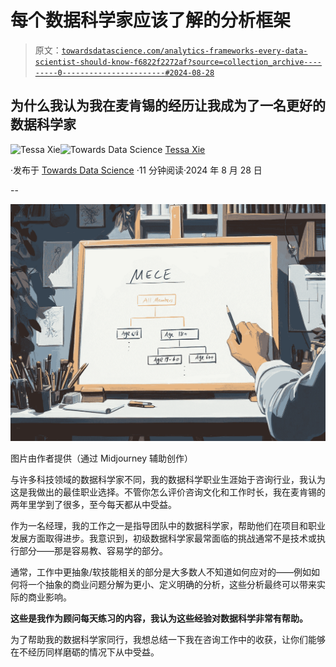 # 每个数据科学家应该了解的分析框架

> 原文：[`towardsdatascience.com/analytics-frameworks-every-data-scientist-should-know-f6822f2272af?source=collection_archive---------0-----------------------#2024-08-28`](https://towardsdatascience.com/analytics-frameworks-every-data-scientist-should-know-f6822f2272af?source=collection_archive---------0-----------------------#2024-08-28)

## 为什么我认为我在麦肯锡的经历让我成为了一名更好的数据科学家

[](https://medium.com/@tessaxie?source=post_page---byline--f6822f2272af--------------------------------)![Tessa Xie](https://medium.com/@tessaxie?source=post_page---byline--f6822f2272af--------------------------------)[](https://towardsdatascience.com/?source=post_page---byline--f6822f2272af--------------------------------)![Towards Data Science](https://towardsdatascience.com/?source=post_page---byline--f6822f2272af--------------------------------) [Tessa Xie](https://medium.com/@tessaxie?source=post_page---byline--f6822f2272af--------------------------------)

·发布于 [Towards Data Science](https://towardsdatascience.com/?source=post_page---byline--f6822f2272af--------------------------------) ·11 分钟阅读·2024 年 8 月 28 日

--

![](img/ef5ff5eb16e21f43380c290c60b50c93.png)

图片由作者提供（通过 Midjourney 辅助创作）

与许多科技领域的数据科学家不同，我的数据科学职业生涯始于咨询行业，我认为这是我做出的最佳职业选择。不管你怎么评价咨询文化和工作时长，我在麦肯锡的两年里学到了很多，至今每天都从中受益。

作为一名经理，我的工作之一是指导团队中的数据科学家，帮助他们在项目和职业发展方面取得进步。我意识到，初级数据科学家最常面临的挑战通常不是技术或执行部分——那是容易教、容易学的部分。

通常，工作中更抽象/软技能相关的部分是大多数人不知道如何应对的——例如如何将一个抽象的商业问题分解为更小、定义明确的分析，这些分析最终可以带来实际的商业影响。

**这些是我作为顾问每天练习的内容，我认为这些经验对数据科学非常有帮助。**

为了帮助我的数据科学家同行，我想总结一下我在咨询工作中的收获，让你们能够在不经历同样磨砺的情况下从中受益。
